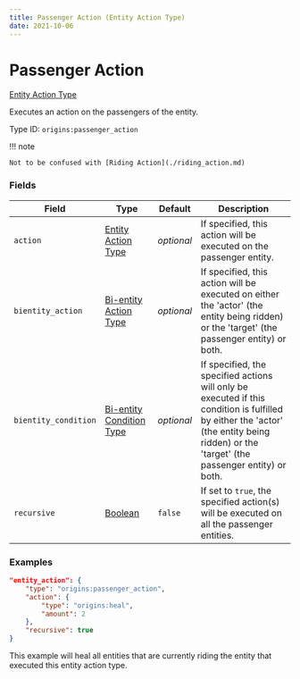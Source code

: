 ```yaml
---
title: Passenger Action (Entity Action Type)
date: 2021-10-06
---
```


# Passenger Action

[Entity Action Type](../entity_action_types.md)

Executes an action on the passengers of the entity.

Type ID: `origins:passenger_action`

!!! note

    Not to be confused with [Riding Action](./riding_action.md)


### Fields

Field | Type | Default | Description
------|------|---------|-------------
`action` | [Entity Action Type](../entity_action_types.md) | _optional_ | If specified, this action will be executed on the passenger entity.
`bientity_action` | [Bi-entity Action Type](../bientity_action_types.md) | _optional_ | If specified, this action will be executed on either the 'actor' (the entity being ridden) or the 'target' (the passenger entity) or both.
`bientity_condition` | [Bi-entity Condition Type](../bientity_condition_types.md) | _optional_ | If specified, the specified actions will only be executed if this condition is fulfilled by either the 'actor' (the entity being ridden) or the 'target' (the passenger entity) or both.
`recursive` | [Boolean](../data_types/boolean.md) | `false` | If set to `true`, the specified action(s) will be executed on all the passenger entities.


### Examples

```json
"entity_action": {
    "type": "origins:passenger_action",
    "action": {
        "type": "origins:heal",
        "amount": 2
    },
    "recursive": true
}
```

This example will heal all entities that are currently riding the entity that executed this entity action type.
